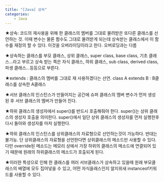```yaml
---
title: "[Java] 상속"
categories:
    - Java
---
```

★상속: 코드의 재사용을 위해 한 클래스의 멤버를 그대로 물려받은 또다른 클래스를 선언하는 것. 이때 변수는 물론 함수도 그대로 물려받게 되는데
상속받는 클래스에서 이 함수를 재정의 할 수 있다. 이것을 오버라이딩이라고 한다. 오버로딩과는 다름

★상속하는 클래스를 부모 클래스, 상위 클래스, super class, base class, 기초 클래스...라고 부르고 상속 받는 쪽은 자식 클래스, 하위 클래스, sub class, derived class, 파생 클래스...등등으로 부른다.

★extends : 클래스의 멤버를 그대로 재 사용하겠다는 선언. class A extends B : B클래스를 상속한 A클래스

★서브 클래스의 인스턴스가 만들어지는 공간에 슈퍼 클래스의 멤버 변수가 먼저 생성된 후 서브 클래스의 멤버가 만들어 진다.

★하위 클래스의 생성자에서 super()를 반드시 호출해줘야 한다. super()는 상위 클래스의 생성자 호출을 의미한다. super()에서 일단 상위 클래스의 생성자를 먼저 실행한후 다시 돌아와 생성자를 마저 실행한다.

★하위 클래스의 인스턴스를 상위클래스의 자료형으로 선언하는것이 가능하다. 반대는 불가능. 단 상위클래스의 자료형을 선언한다면 상위클래스의 메소드만 사용할 수 있다.
다만 override된 메소드는 메모리 상에서 가장 하위의 클래스의 메소드에 연결되어 있기 때문에 원래의 하위클래스의 메소드가 호출되게 된다.

★이러한 특성으로 인해 한 클래스를 여러 서브클래스가 상속하고 있을때 원래 부모클래스의 배열에 모두 집어넣을 수 있고, 어떤 자식을래스인지 알지위새 instanceof키워드를 사용할 수 있다.